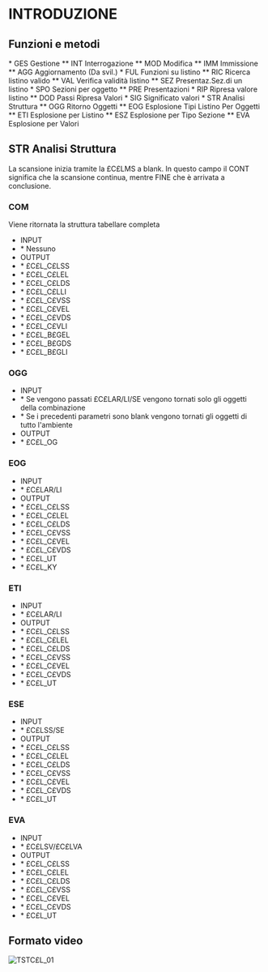 # INTRODUZIONE
## Funzioni e metodi
 \* GES       Gestione
 \*\* INT       Interrogazione
 \*\* MOD       Modifica
 \*\* IMM       Immissione
 \*\* AGG       Aggiornamento (Da svil.)
 \* FUL       Funzioni su listino
 \*\* RIC       Ricerca listino valido
 \*\* VAL       Verifica validità listino
 \*\* SEZ       Presentaz.Sez.di un listino
 \* SPO       Sezioni per oggetto
 \*\* PRE       Presentazioni
 \* RIP       Ripresa valore listino
 \*\* DOD       Passi Ripresa Valori
 \* SIG       Significato valori
 \* STR       Analisi Struttura
 \*\* OGG       Ritorno Oggetti
 \*\* EOG       Esplosione Tipi Listino Per Oggetti
 \*\* ETI       Esplosione per Listino
 \*\* ESZ       Esplosione per Tipo Sezione
 \*\* EVA       Esplosione per Valori

## STR Analisi Struttura

La scansione inizia tramite la £C£LMS a blank. In questo campo il CONT significa che la scansione continua,
mentre FINE che è arrivata a conclusione.

### COM
Viene ritornata la struttura tabellare completa
-  INPUT
- \* Nessuno
-  OUTPUT
- \* £C£L_C£LSS
- \* £C£L_C£LEL
- \* £C£L_C£LDS
- \* £C£L_C£LLI
- \* £C£L_C£VSS
- \* £C£L_C£VEL
- \* £C£L_C£VDS
- \* £C£L_C£VLI
- \* £C£L_B£GEL
- \* £C£L_B£GDS
- \* £C£L_B£GLI

### OGG
-  INPUT
- \* Se vengono passati £C£LAR/LI/SE vengono tornati solo gli oggetti della combinazione
- \* Se i precedenti parametri sono blank vengono tornati gli oggetti di tutto l'ambiente
-  OUTPUT
- \* £C£L_OG

### EOG
-  INPUT
- \* £C£LAR/LI
-  OUTPUT
- \* £C£L_C£LSS
- \* £C£L_C£LEL
- \* £C£L_C£LDS
- \* £C£L_C£VSS
- \* £C£L_C£VEL
- \* £C£L_C£VDS
- \* £C£L_UT
- \* £C£L_KY

### ETI
-  INPUT
- \* £C£LAR/LI
-  OUTPUT
- \* £C£L_C£LSS
- \* £C£L_C£LEL
- \* £C£L_C£LDS
- \* £C£L_C£VSS
- \* £C£L_C£VEL
- \* £C£L_C£VDS
- \* £C£L_UT

### ESE
-  INPUT
- \* £C£LSS/SE
-  OUTPUT
- \* £C£L_C£LSS
- \* £C£L_C£LEL
- \* £C£L_C£LDS
- \* £C£L_C£VSS
- \* £C£L_C£VEL
- \* £C£L_C£VDS
- \* £C£L_UT

### EVA
-  INPUT
- \* £C£LSV/£C£LVA
-  OUTPUT
- \* £C£L_C£LSS
- \* £C£L_C£LEL
- \* £C£L_C£LDS
- \* £C£L_C£VSS
- \* £C£L_C£VEL
- \* £C£L_C£VDS
- \* £C£L_UT


## Formato video
![TSTC£L_01](http://localhost:3000/immagini/MBDOC_OGG-P_TSTC£L/TSTCXL_01.png)
